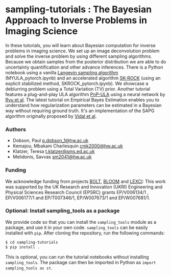 # sampling-tutorials : The Bayesian Approach to Inverse Problems in Imaging Science

In these tutorials, you will learn about Bayesian computation for inverse problems in imaging science. We set up an image deconvolution problem and solve the inverse problem by using different sampling algorithms. Because we obtain samples from the posterior distribution we are able to do uncertainty quantification and other advance inferences. There is a Python notebook using a vanilla [Langevin sampling algorithm](https://hal.science/hal-01267115/document) (MYULA_pytorch.ipynb) and an accelerated algorithm [SK-ROCK](https://pure.hw.ac.uk/ws/portalfiles/portal/41830170/19m1283719.pdf) (using an explicit stabilized method, SKROCK_pytorch.ipynb). We showcase a deblurring problem using a Total Variation (TV) prior. Another tutorial features a plug-and-play ULA algorithm [PnP-ULA](https://epubs.siam.org/doi/abs/10.1137/21M1406349?journalCode=sjisbi) using a neural network by [Ryu et al](https://github.com/uclaopt/Provable_Plug_and_Play/). The latest tutorial on Empirical Bayes Estimation enables you to understand how regularization parameters can be estimated in a Bayesian way without requiring ground truth. It's an implementation of the SAPG algorithm originally proposed by [Vidal et al](https://epubs.siam.org/doi/pdf/10.1137/20M1339829).

### Authors
* Dobson, Paul [p.dobson_1@hw.ac.uk](p.dobson_1@hw.ac.uk)
* Kemajou, Mbakam Charlesquin [cmk2000@hw.ac.uk](cmk2000@hw.ac.uk)
* Klatzer, Teresa [t.klatzer@sms.ed.ac.uk](t.klatzer@sms.ed.ac.uk)
* Melidonis, Savvas [sm2041@hw.ac.uk](sm2041@hw.ac.uk)

### Funding

We acknowledge funding from projects [BOLT](https://www.macs.hw.ac.uk/~mp71/bolt.html), [BLOOM](https://www.macs.hw.ac.uk/~mp71/bloom.html) and [LEXCI](https://www.macs.hw.ac.uk/~mp71/lexci.html): This work was supported by the UK Research and Innovation (UKRI) Engineering and Physical Sciences Research Council (EPSRC) grants EP/V006134/1 , EP/V006177/1 and EP/T007346/1, EP/W007673/1 and EP/W007681/1.

### Optional: Install sampling_tools as a package

We provide code so that you can install the `sampling_tools` module as a package, and use it in your own code.
`sampling_tools` can be easily installed with `pip`. After cloning the repository, run the following commands:

```bash
$ cd sampling-tutorials
$ pip install .
```

This is optional, you can run the tutorial notebooks without installing `sampling_tools`.
The package can then be imported in Python as `import sampling_tools as st`. 
